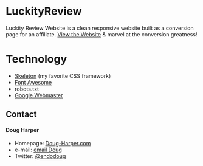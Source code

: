 # LuckityReview 
Luckity Review Website is a clean responsive website built as a conversion page for an affiliate.
[View the Website](http://endodoug.github.io/LuckityReview/) & marvel at the conversion greatness!

# Technology
- [Skeleton](http://getskeleton.com) (my favorite CSS framework)
- [Font Awesome](https://fortawesome.github.io/Font-Awesome/)
- robots.txt
- [Google Webmaster](http://www.google.com/webmasters/)

## Contact
#### Doug Harper
* Homepage: [Doug-Harper.com](http://doug-harper.com)
* e-mail: [email Doug](endodoug@gmail.com)
* Twitter: [@endodoug](https://twitter.com/endodoug "endodoug on twitter")
